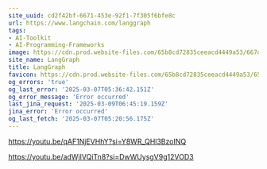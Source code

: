 ```yaml
---
site_uuid: cd2f42bf-6671-453e-92f1-7f305f6bfe8c
url: https://www.langchain.com/langgraph
tags:
- AI-Toolkit
- AI-Programming-Frameworks
image: https://cdn.prod.website-files.com/65b8cd72835ceeacd4449a53/667d6c8272e5cfd84e5d11f4_LangGraph%20open%20graph-3.webp
site_name: LangGraph
title: LangGraph
favicon: https://cdn.prod.website-files.com/65b8cd72835ceeacd4449a53/65c50ca4352352dd6a747e69_favicon.png
og_errors: 'true'
og_last_error: '2025-03-07T05:36:42.151Z'
og_error_message: 'Error occurred'
last_jina_request: '2025-03-09T06:45:19.159Z'
jina_error: 'Error occurred'
og_last_fetch: '2025-03-07T05:20:56.175Z'
---
```


https://youtu.be/qAF1NjEVHhY?si=Y8WR_QHl3BzoINQ

https://youtu.be/adWjIVQiTn8?si=DwWUysgV9g12VOD3

